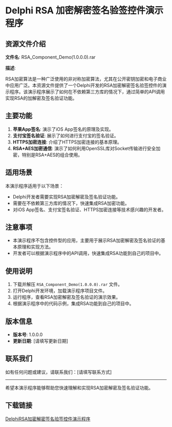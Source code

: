 # Delphi RSA 加密解密签名验签控件演示程序

## 资源文件介绍

**文件名**: RSA_Component_Demo(1.0.0.0).rar

**描述**: 

RSA加密算法是一种广泛使用的非对称加密算法，尤其在公开密钥加密和电子商业中应用广泛。本资源文件提供了一个Delphi开发的RSA加密解密签名验签控件的演示程序。该演示程序展示了如何在不依赖第三方库的情况下，通过简单的API调用实现RSA的加解密及签名验证功能。

## 主要功能

1. **苹果App签名**: 演示了iOS App签名的原理及实现。
2. **支付宝签名验证**: 展示了如何进行支付宝的签名验证。
3. **HTTPS加密连接**: 介绍了HTTPS加密连接的基本原理。
4. **RSA+AES加密通信**: 演示了如何利用OpenSSL库对Socket传输进行安全加密，特别是RSA+AES的组合使用。

## 适用场景

本演示程序适用于以下场景：

- Delphi开发者需要实现RSA加密解密及签名验证功能。
- 需要在不依赖第三方库的情况下，快速集成RSA加密功能。
- 对iOS App签名、支付宝签名验证、HTTPS加密连接等技术感兴趣的开发者。

## 注意事项

- 本演示程序不包含控件型的应用，主要用于展示RSA加密解密及签名验证的基本原理和实现方法。
- 开发者可以根据演示程序中的API调用，快速集成RSA功能到自己的项目中。

## 使用说明

1. 下载并解压 `RSA_Component_Demo(1.0.0.0).rar` 文件。
2. 打开Delphi开发环境，加载演示程序项目文件。
3. 运行程序，查看RSA加密解密及签名验证的演示效果。
4. 根据演示程序中的代码示例，集成RSA功能到自己的项目中。

## 版本信息

- **版本号**: 1.0.0.0
- **更新日期**: [请填写更新日期]

## 联系我们

如有任何问题或建议，请联系我们：[请填写联系方式]

---

希望本演示程序能够帮助您快速理解和实现RSA加密解密及签名验证功能。

## 下载链接

[DelphiRSA加密解密签名验签控件演示程序](https://pan.quark.cn/s/f6d9df000877)